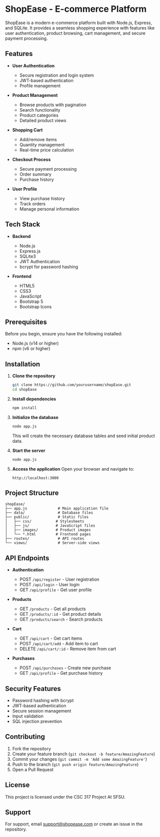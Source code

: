 # ShopEase - E-commerce Platform

ShopEase is a modern e-commerce platform built with Node.js, Express, and SQLite. It provides a seamless shopping experience with features like user authentication, product browsing, cart management, and secure payment processing.

## Features

- **User Authentication**
  - Secure registration and login system
  - JWT-based authentication
  - Profile management

- **Product Management**
  - Browse products with pagination
  - Search functionality
  - Product categories
  - Detailed product views

- **Shopping Cart**
  - Add/remove items
  - Quantity management
  - Real-time price calculation

- **Checkout Process**
  - Secure payment processing
  - Order summary
  - Purchase history

- **User Profile**
  - View purchase history
  - Track orders
  - Manage personal information

## Tech Stack

- **Backend**
  - Node.js
  - Express.js
  - SQLite3
  - JWT Authentication
  - bcrypt for password hashing

- **Frontend**
  - HTML5
  - CSS3
  - JavaScript
  - Bootstrap 5
  - Bootstrap Icons

## Prerequisites

Before you begin, ensure you have the following installed:
- Node.js (v14 or higher)
- npm (v6 or higher)

## Installation

1. **Clone the repository**
   ```bash
   git clone https://github.com/yourusername/shopEase.git
   cd shopEase
   ```

2. **Install dependencies**
   ```bash
   npm install
   ```

3. **Initialize the database**
   ```bash
   node app.js
   ```
   This will create the necessary database tables and seed initial product data.

4. **Start the server**
   ```bash
   node app.js
   ```

5. **Access the application**
   Open your browser and navigate to:
   ```
   http://localhost:3000
   ```

## Project Structure

```
shopEase/
├── app.js              # Main application file
├── data/               # Database files
├── public/             # Static files
│   ├── css/           # Stylesheets
│   ├── js/            # JavaScript files
│   ├── images/        # Product images
│   └── *.html         # Frontend pages
├── routes/             # API routes
└── views/              # Server-side views
```

## API Endpoints

- **Authentication**
  - POST `/api/register` - User registration
  - POST `/api/login` - User login
  - GET `/api/profile` - Get user profile

- **Products**
  - GET `/products` - Get all products
  - GET `/products/:id` - Get product details
  - GET `/products/search` - Search products

- **Cart**
  - GET `/api/cart` - Get cart items
  - POST `/api/cart/add` - Add item to cart
  - DELETE `/api/cart/:id` - Remove item from cart

- **Purchases**
  - POST `/api/purchases` - Create new purchase
  - GET `/api/profile` - Get purchase history

## Security Features

- Password hashing with bcrypt
- JWT-based authentication
- Secure session management
- Input validation
- SQL injection prevention

## Contributing

1. Fork the repository
2. Create your feature branch (`git checkout -b feature/AmazingFeature`)
3. Commit your changes (`git commit -m 'Add some AmazingFeature'`)
4. Push to the branch (`git push origin feature/AmazingFeature`)
5. Open a Pull Request

## License

This project is licensed under the CSC 317 Project At SFSU.

## Support

For support, email support@shopease.com or create an issue in the repository. 